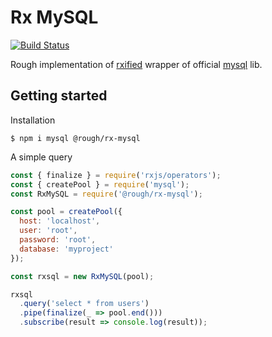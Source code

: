 # Rx MySQL

[![Build Status](https://travis-ci.com/ihoro/rough-rx-mysql.svg?branch=master)](https://travis-ci.com/ihoro/rough-rx-mysql)

Rough implementation of [rxified](https://npmjs.com/rxjs) wrapper of official [mysql](https://npmjs.com/mysql) lib.

## Getting started

Installation
```
$ npm i mysql @rough/rx-mysql
```

A simple query
```js
const { finalize } = require('rxjs/operators');
const { createPool } = require('mysql');
const RxMySQL = require('@rough/rx-mysql');

const pool = createPool({
  host: 'localhost',
  user: 'root',
  password: 'root',
  database: 'myproject'
});

const rxsql = new RxMySQL(pool);

rxsql
  .query('select * from users')
  .pipe(finalize(_ => pool.end()))
  .subscribe(result => console.log(result));
```
